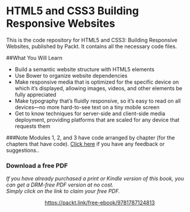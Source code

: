 


# HTML5 and CSS3 Building Responsive Websites
This is the code repository for HTML5 and CSS3: Building Responsive Websites, published by Packt. It contains all the necessary code files.

##What You Will Learn

* Build a semantic website structure with HTML5 elements
* Use Bower to organize website dependencies
* Make responsive media that is optimized for the specific device on which it’s displayed, allowing images, videos, and other elements be fully appreciated
* Make typography that’s fluidly responsive, so it’s easy to read on all devices—no more hard-to-see text on a tiny mobile screen
* Get to know techniques for server-side and client-side media deployment, providing platforms that are scaled for any device that requests them


###Note
Modules 1, 2, and 3 have code arranged by chapter (for the chapters that have code). [Click here](https://docs.google.com/forms/d/e/1FAIpQLSe5qwunkGf6PUvzPirPDtuy1Du5Rlzew23UBp2S-P3wB-GcwQ/viewform)  if you have any feedback or suggestions..
### Download a free PDF

 <i>If you have already purchased a print or Kindle version of this book, you can get a DRM-free PDF version at no cost.<br>Simply click on the link to claim your free PDF.</i>
<p align="center"> <a href="https://packt.link/free-ebook/9781787124813">https://packt.link/free-ebook/9781787124813 </a> </p>
